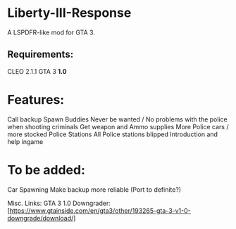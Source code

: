 # Liberty-III-Response
A LSPDFR-like mod for GTA 3. 

## Requirements:
CLEO 2.1.1
GTA 3 **1.0**

# Features:
Call backup
Spawn Buddies
Never be wanted / No problems with the police when shooting criminals
Get weapon and Ammo supplies
More Police cars / more stocked Police Stations
All Police stations blipped
Introduction and help ingame

# To be added:
Car Spawning
Make backup more reliable
(Port to definite?)

Misc. Links:
GTA 3 1.0 Downgrader: [https://www.gtainside.com/en/gta3/other/193265-gta-3-v1-0-downgrade/download/]
